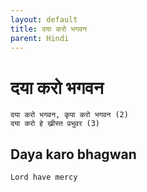 ```yaml
---
layout: default
title: दया करो भगवन
parent: Hindi
---
```

# दया करो भगवन
```
दया करो भगवन, कृपा करो भगवन (2)
दया करो हे ख्रीस्त प्रभुवर (3)
```

## Daya karo bhagwan

`Lord have mercy`